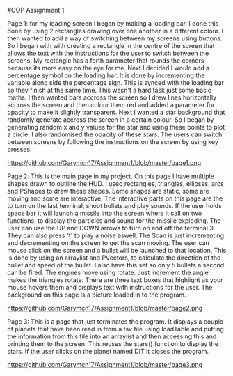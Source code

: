 #OOP Assignment 1 

Page 1: for my loading screen I began by making a loading bar. I done this done by using 2 rectangles drawing over one another in a different colour. I then wanted to add a way of switching between my screens using buttons. So I began with with creating a rectangle in the centre of the screen that allows the text with the instructions for the user to switch between the screens. My rectangle has a forth parameter that rounds the corners because its more easy on the eye for me. Next I decided I would add a percentage symbol on the loading bar. It is done by incrementing the variable along side the percentage sign. This is synced with the loading bar so they finish at the same time. This wasn't a hard task just some basic maths. I then wanted bars accross the screen so I drew lines horizontally accross the screen and then colour them red and added a parameter for opacity to make it slightly transparent. Next I wanted a star background that randomly generate accross the screen in a certain colour. So I began by generating random x and y values for the star and using these points to plot a circle. I also randomised the opacity of these stars. The users can switch between screens by following the instructions on the screen by using key presses.

https://github.com/Garymcn17/Assignment1/blob/master/page1.png

Page 2: This is the main page in my project. On this page I have multiple shapes drawn to outline the HUD. I used rectangles, triangles, ellipses, arcs and PShapes to draw these shapes. Some shapes are static, some are moving and some are interactive. The interactive parts on this page are the to turn on the last terminal, shoot bullets and play sounds. If the user holds space bar it will launch a missile into the screen where it call on two functions, to display the particles and sound for the missile exploding. The user can use the UP and DOWN arrows to turn on and off the terminal 3. They can also press 'f' to play a noise aswell. The Scan is just incrementing and decrementing on the screen to get the scan moving. The user can mouse click on the screen and a bullet will be launched to that location. This is done by using an arraylist and PVectors, to calculate the direction of the bullet and speed of the bullet. I also have this set so only 5 bullets a second can be fired. The engines move using rotate. Just increment the angle makes the triangles rotate. There are three text boxes that highlight as your mouse hovers them and displays text with instructions for the user. The background on this page is a picture loaded in to the program. 

https://github.com/Garymcn17/Assignment1/blob/master/page2.png

Page 3: This is a page that just terminates the program. It displays a couple of planets that have been read in from a tsv file using loadTable and putting the information from this file into an arraylist and then accessing this and printing them to the screen. This reuses the stars() function to display the stars. If the user clicks on the planet named DIT it closes the program. 

https://github.com/Garymcn17/Assignment1/blob/master/page3.png
